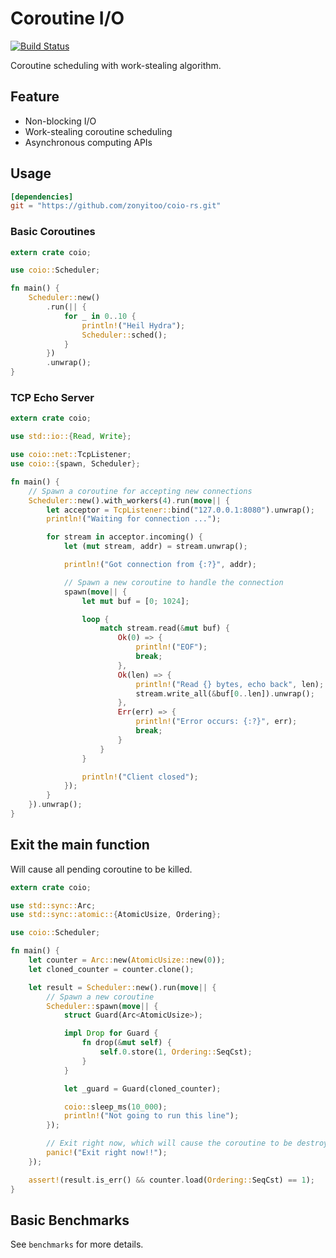 # Coroutine I/O

[![Build Status](https://travis-ci.org/zonyitoo/coio-rs.svg?branch=master)](https://travis-ci.org/zonyitoo/coio-rs)

Coroutine scheduling with work-stealing algorithm.

## Feature

* Non-blocking I/O
* Work-stealing coroutine scheduling
* Asynchronous computing APIs

## Usage

```toml
[dependencies]
git = "https://github.com/zonyitoo/coio-rs.git"
```

### Basic Coroutines

```rust
extern crate coio;

use coio::Scheduler;

fn main() {
    Scheduler::new()
        .run(|| {
            for _ in 0..10 {
                println!("Heil Hydra");
                Scheduler::sched();
            }
        })
        .unwrap();
}
```

### TCP Echo Server

```rust
extern crate coio;

use std::io::{Read, Write};

use coio::net::TcpListener;
use coio::{spawn, Scheduler};

fn main() {
    // Spawn a coroutine for accepting new connections
    Scheduler::new().with_workers(4).run(move|| {
        let acceptor = TcpListener::bind("127.0.0.1:8080").unwrap();
        println!("Waiting for connection ...");

        for stream in acceptor.incoming() {
            let (mut stream, addr) = stream.unwrap();

            println!("Got connection from {:?}", addr);

            // Spawn a new coroutine to handle the connection
            spawn(move|| {
                let mut buf = [0; 1024];

                loop {
                    match stream.read(&mut buf) {
                        Ok(0) => {
                            println!("EOF");
                            break;
                        },
                        Ok(len) => {
                            println!("Read {} bytes, echo back", len);
                            stream.write_all(&buf[0..len]).unwrap();
                        },
                        Err(err) => {
                            println!("Error occurs: {:?}", err);
                            break;
                        }
                    }
                }

                println!("Client closed");
            });
        }
    }).unwrap();
}
```

## Exit the main function

Will cause all pending coroutine to be killed.

```rust
extern crate coio;

use std::sync::Arc;
use std::sync::atomic::{AtomicUsize, Ordering};

use coio::Scheduler;

fn main() {
    let counter = Arc::new(AtomicUsize::new(0));
    let cloned_counter = counter.clone();

    let result = Scheduler::new().run(move|| {
        // Spawn a new coroutine
        Scheduler::spawn(move|| {
            struct Guard(Arc<AtomicUsize>);

            impl Drop for Guard {
                fn drop(&mut self) {
                    self.0.store(1, Ordering::SeqCst);
                }
            }

            let _guard = Guard(cloned_counter);

            coio::sleep_ms(10_000);
            println!("Not going to run this line");
        });

        // Exit right now, which will cause the coroutine to be destroyed.
        panic!("Exit right now!!");
    });

    assert!(result.is_err() && counter.load(Ordering::SeqCst) == 1);
}
```

## Basic Benchmarks

See `benchmarks` for more details.
